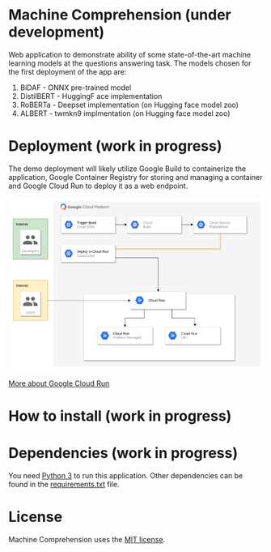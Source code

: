 # Machine Comprehension (under development)

Web application to demonstrate ability of some state-of-the-art machine learning models at the questions answering task. The models chosen for the first deployment of the app are:

1. BiDAF - ONNX pre-trained model
2. DistilBERT - HuggingF ace implementation
3. RoBERTa - Deepset implementation (on Hugging face model zoo)
4. ALBERT - twmkn9 implmentation (on Hugging face model zoo)

# Deployment (work in progress)

The demo deployment will likely utilize Google Build to containerize the application, Google Container Registry for storing and managing a container and Google Cloud Run to deploy it as a web endpoint.

![Cloud Run Architecture](https://github.com/dkedar7/Data-Analyzer/blob/master/Analyzer/assets/architecture.png?raw=true)

[More about Google Cloud Run](https://cloud.google.com/run/docs/)

# How to install (work in progress)

# Dependencies (work in progress)
You need [Python 3](https://python3statement.org/) to run this application. Other dependencies can be found in the [requirements.txt](https://github.com/dkedar7/MachineComprehension/blob/master/Analyzer/requirements.txt) file.

# License
Machine Comprehension uses the [MIT license](https://github.com/dkedar7/MachineComprehension/blob/master/LICENSE).




